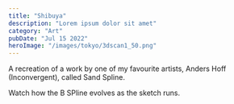 ```yaml
---
title: "Shibuya"
description: "Lorem ipsum dolor sit amet"
category: "Art"
pubDate: "Jul 15 2022"
heroImage: "/images/tokyo/3dscan1_50.png"
---
```


A recreation of a work by one of my favourite artists, Anders Hoff (Inconvergent), called Sand Spline.

Watch how the B SPline evolves as the sketch runs.
